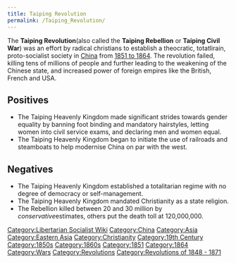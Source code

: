 ```yaml
---
title: Taiping Revolution
permalink: /Taiping_Revolution/
---
```


The **Taiping Revolution**(also called the **Taiping Rebellion** or
**Taiping Civil War**) was an effort by radical christians to establish
a theocratic, totatlirain, proto-socialist society in
[China](China.md "wikilink") from [1851 to
1864](Timeline_of_Libertarian_Socialism_in_Eastern_Asia.md "wikilink"). The
revolution failed, killing tens of millions of people and further
leading to the weakening of the Chinese state, and increased power of
foreign empires like the British, French and USA.

## Positives

- The Taiping Heavenly Kingdom made significant strides towards gender
  equality by banning foot binding and mandatory hairstyles, letting
  women into civil service exams, and declaring men and women equal.
- The Taiping Heavenly Kingdom began to initiate the use of railroads
  and steamboats to help modernise China on par with the west.

## Negatives

- The Taiping Heavenly Kingdom established a totalitarian regime with no
  degree of democracy or self-management.
- The Taiping Heavenly Kingdom mandated Christianity as a state
  religion.
- The Rebellion killed between 20 and 30 million by
  *conservative*estimates, others put the death toll at 120,000,000.

[Category:Libertarian Socialist
Wiki](Category:Libertarian_Socialist_Wiki.md "wikilink")
[Category:China](Category:China.md "wikilink")
[Category:Asia](Category:Asia.md "wikilink") [Category:Eastern
Asia](Category:Eastern_Asia.md "wikilink")
[Category:Christianity](Category:Christianity.md "wikilink") [Category:19th
Century](Category:19th_Century.md "wikilink")
[Category:1850s](Category:1850s.md "wikilink")
[Category:1860s](Category:1860s.md "wikilink")
[Category:1851](Category:1851.md "wikilink")
[Category:1864](Category:1864.md "wikilink")
[Category:Wars](Category:Wars.md "wikilink")
[Category:Revolutions](Category:Revolutions.md "wikilink")
[Category:Revolutions of 1848 -
1871](Category:Revolutions_of_1848_-_1871.md "wikilink")